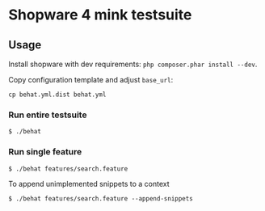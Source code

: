 # Shopware 4 mink testsuite

## Usage
Install shopware with dev requirements: `php composer.phar install --dev`.

Copy configuration template and adjust `base_url`:

```
cp behat.yml.dist behat.yml
```

### Run entire testsuite
```
$ ./behat
```

### Run single feature
```
$ ./behat features/search.feature
```

To append unimplemented snippets to a context
```
$ ./behat features/search.feature --append-snippets
```
